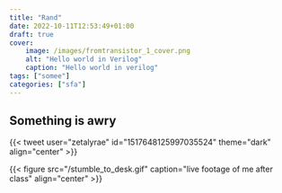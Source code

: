 ```yaml
---
title: "Rand"
date: 2022-10-11T12:53:49+01:00
draft: true
cover: 
    image: /images/fromtransistor_1_cover.png
    alt: "Hello world in Verilog"
    caption: "Hello world in verilog"
tags: ["somee"]
categories: ["sfa"]
---
```


## Something is awry

{{< tweet user="zetalyrae" id="1517648125997035524" theme="dark" align="center" >}}

{{< figure src="/stumble_to_desk.gif" caption="live footage of me after class" align="center" >}}
